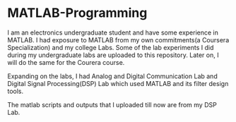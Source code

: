 # MATLAB-Programming

I am an electronics undergraduate student and have some experience in MATLAB. I had exposure to MATLAB from my own commitments(a Coursera Specialization) and my college Labs. Some of the lab experiments I did during my undergraduate labs are uploaded to this repository. Later on, I will do the same for the Courera course. 

Expanding on the labs, I had Analog and Digital Communication Lab and Digital Signal Processing(DSP) Lab which used MATLAB and its filter design tools. 

The matlab scripts and outputs that I uploaded till now are from my DSP Lab.
